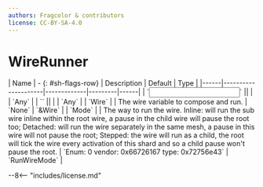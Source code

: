 ```yaml
---
authors: Fragcolor & contributors
license: CC-BY-SA-4.0
---
```



# WireRunner

<div class="sh-parameters" markdown="1">
| Name | - {: #sh-flags-row} | Description | Default | Type |
|------|---------------------|-------------|---------|------|
| `<input>` || | | `Any` |
| `<output>` || | | `Any` |
| `Wire` |  | The wire variable to compose and run. | `None` | `&Wire` |
| `Mode` |  | The way to run the wire. Inline: will run the sub wire inline within the root wire, a pause in the child wire will pause the root too; Detached: will run the wire separately in the same mesh, a pause in this wire will not pause the root; Stepped: the wire will run as a child, the root will tick the wire every activation of this shard and so a child pause won't pause the root. | `Enum: 0 vendor: 0x66726167 type: 0x72756e43` | `RunWireMode` |

</div>



--8<-- "includes/license.md"
